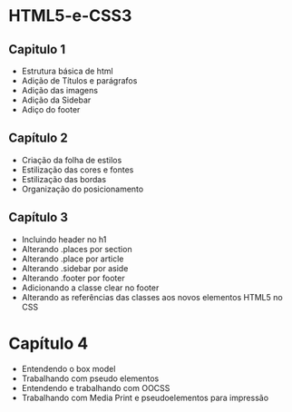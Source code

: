 # HTML5-e-CSS3
## Capitulo 1
 - Estrutura básica de html
 - Adição de Títulos e parágrafos
 - Adição das imagens
 - Adição da Sidebar
 - Adiço do footer
## Capítulo 2
 - Criação da folha de estilos
 - Estilização das cores e fontes
 - Estilização das bordas
 - Organização do posicionamento
## Capítulo 3
 - Incluindo header no h1
 - Alterando .places por section
 - Alterando .place por article
 - Alterando .sidebar por aside
 - Alterando .footer por footer
 - Adicionando a classe clear no footer
 - Alterando as referências das classes aos novos elementos HTML5 no CSS
 # Capítulo 4
 - Entendendo o box model
 - Trabalhando com pseudo elementos
 - Entendendo e trabalhando com OOCSS
 - Trabalhando com Media Print e pseudoelementos para impressão